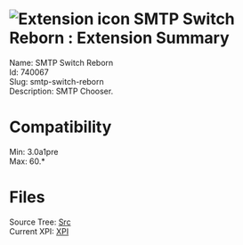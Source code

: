 # ![Extension icon](https://addons.thunderbird.net/user-media/addon_icons/740/740067-64.png?modified=1569437688) SMTP Switch Reborn : Extension Summary

Name: SMTP Switch Reborn  
Id: 740067  
Slug: smtp-switch-reborn  
Description: SMTP Chooser.
  

# Compatibility
Min: 3.0a1pre  
Max: 60.*  

# Files

Source Tree: [Src](C:/Dev/Thunderbird/ThunderKdB/xall/x60/740067-smtp-switch-reborn/src)  
Current XPI: [XPI](C:/Dev/Thunderbird/ThunderKdB/xall/x60/740067-smtp-switch-reborn/xpi)  



